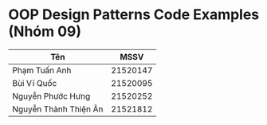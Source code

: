 # OOP Design Patterns Code Examples (Nhóm 09)

| Tên                   | MSSV     |
|-----------------------|----------|
| Phạm Tuấn Anh         | 21520147 |
| Bùi Vĩ Quốc           | 21520095 |
| Nguyễn Phước Hưng     | 21520252 |
| Nguyễn Thành Thiện Ân | 21521812 |
